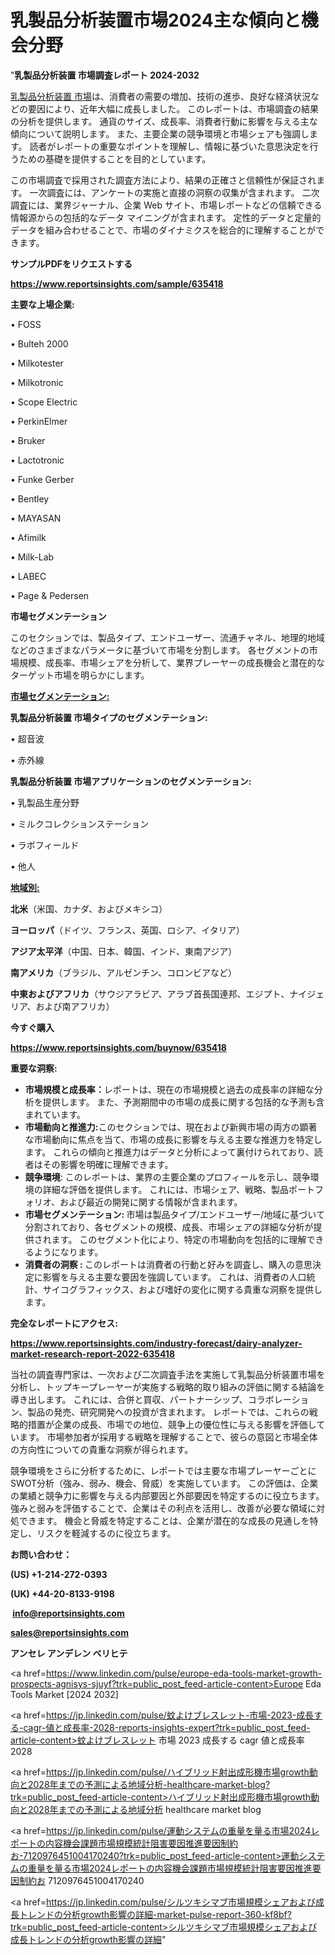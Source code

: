 # 乳製品分析装置市場2024主な傾向と機会分野

"<strong>乳製品分析装置 市場調査レポート 2024-2032</strong>

<a href=https://www.reportsinsights.com/sample/635418>乳製品分析装置 市場</a>は、消費者の需要の増加、技術の進歩、良好な経済状況などの要因により、近年大幅に成長しました。 このレポートは、市場調査の結果の分析を提供します。 通貨のサイズ、成長率、消費者行動に影響を与える主な傾向について説明します。 また、主要企業の競争環境と市場シェアも強調します。 読者がレポートの重要なポイントを理解し、情報に基づいた意思決定を行うための基礎を提供することを目的としています。

この市場調査で採用された調査方法により、結果の正確さと信頼性が保証されます。 一次調査には、アンケートの実施と直接の洞察の収集が含まれます。 二次調査には、業界ジャーナル、企業 Web サイト、市場レポートなどの信頼できる情報源からの包括的なデータ マイニングが含まれます。 定性的データと定量的データを組み合わせることで、市場のダイナミクスを総合的に理解することができます。

<strong><b>サンプルPDFをリクエストする</b></strong>

<a href=https://www.reportsinsights.com/sample/635418><strong><u>https://www.reportsinsights.com/sample/635418</u></strong></a>

<strong>主要な上場企業:</strong>

• FOSS

• Bulteh 2000

• Milkotester

• Milkotronic

• Scope Electric

• PerkinElmer

• Bruker

• Lactotronic

• Funke Gerber

• Bentley

• MAYASAN

• Afimilk

• Milk-Lab

• LABEC

• Page & Pedersen

<strong>市場セグメンテーション</strong>

このセクションでは、製品タイプ、エンドユーザー、流通チャネル、地理的地域などのさまざまなパラメータに基づいて市場を分割します。 各セグメントの市場規模、成長率、市場シェアを分析して、業界プレーヤーの成長機会と潜在的なターゲット市場を明らかにします。

<strong><u>市場セグメンテーション</u></strong><strong><u>:</u></strong>

<strong>乳製品分析装置 市場タイプのセグメンテーション:</strong>

• 超音波

• 赤外線

<strong>乳製品分析装置 市場アプリケーションのセグメンテーション:</strong>

• 乳製品生産分野

• ミルクコレクションステーション

• ラボフィールド

• 他人

<strong><u>地域別</u></strong><strong><u>:</u></strong>

<strong>北米</strong>（米国、カナダ、およびメキシコ）

<strong>ヨーロッパ</strong>（ドイツ、フランス、英国、ロシア、イタリア）

<strong>アジア太平洋</strong>（中国、日本、韓国、インド、東南アジア）

<strong>南アメリカ</strong>（ブラジル、アルゼンチン、コロンビアなど）

<strong>中東およびアフリカ</strong>（サウジアラビア、アラブ首長国連邦、エジプト、ナイジェリア、および南アフリカ）

<strong>今すぐ購入</strong>

<a href=https://www.reportsinsights.com/buynow/635418><strong><u>https://www.reportsinsights.com/buynow/635418</u></strong></a>

<strong>重要な洞察:</strong>
<ul>
  <li><strong>市場規模と成長率：</strong>レポートは、現在の市場規模と過去の成長率の詳細な分析を提供します。 また、予測期間中の市場の成長に関する包括的な予測も含まれています。</li>
  <li><strong>市場動向と推進力:</strong>このセクションでは、現在および新興市場の両方の顕著な市場動向に焦点を当て、市場の成長に影響を与える主要な推進力を特定します。 これらの傾向と推進力はデータと分析によって裏付けられており、読者はその影響を明確に理解できます。</li>
  <li><strong>競争環境</strong>: このレポートは、業界の主要企業のプロフィールを示し、競争環境の詳細な評価を提供します。 これには、市場シェア、戦略、製品ポートフォリオ、および最近の開発に関する情報が含まれます。</li>
  <li><strong>市場セグメンテーション: </strong>市場は製品タイプ/エンドユーザー/地域に基づいて分割されており、各セグメントの規模、成長、市場シェアの詳細な分析が提供されます。 このセグメント化により、特定の市場動向を包括的に理解できるようになります。</li>
  <li><strong>消費者の洞察 : </strong>このレポートは消費者の行動と好みを調査し、購入の意思決定に影響を与える主要な要因を強調しています。 これは、消費者の人口統計、サイコグラフィックス、および嗜好の変化に関する貴重な洞察を提供します。</li>
</ul>
<strong>完全なレポートにアクセス:</strong>

<a href=https://www.reportsinsights.com/industry-forecast/dairy-analyzer-market-research-report-2022-635418><strong><u><b>https://www.reportsinsights.com/industry-forecast/dairy-analyzer-market-research-report-2022-635418</b></u></strong></a>

当社の調査専門家は、一次および二次調査手法を実施して乳製品分析装置市場を分析し、トップキープレーヤーが実施する戦略的取り組みの評価に関する結論を導き出します。 これには、合併と買収、パートナーシップ、コラボレーション、製品の発売、研究開発への投資が含まれます。 レポートでは、これらの戦略的措置が企業の成長、市場での地位、競争上の優位性に与える影響を評価しています。 市場参加者が採用する戦略を理解することで、彼らの意図と市場全体の方向性についての貴重な洞察が得られます。

競争環境をさらに分析するために、レポートでは主要な市場プレーヤーごとにSWOT分析（強み、弱み、機会、脅威）を実施しています。 この評価は、企業の業績と競争力に影響を与える内部要因と外部要因を特定するのに役立ちます。 強みと弱みを評価することで、企業はその利点を活用し、改善が必要な領域に対処できます。 機会と脅威を特定することは、企業が潜在的な成長の見通しを特定し、リスクを軽減するのに役立ちます。

<strong>お問い合わせ：</strong>

<strong>(US) +1-214-272-0393</strong>

<strong>(UK) +44-20-8133-9198</strong>

<strong> </strong><a href=info@reportsinsights.com><strong><u>info@reportsinsights.com</u></strong></a>

<a href=sales@reportsinsights.com><strong><u>sales@reportsinsights.com</u></strong></a>

<strong>アンセレ アンデレン ベリヒテ</strong>

<a href=https://www.linkedin.com/pulse/europe-eda-tools-market-growth-prospects-agnisys-sjuyf?trk=public_post_feed-article-content>Europe Eda Tools Market [2024 2032]</a>

<a href=https://jp.linkedin.com/pulse/蚊よけブレスレット-市場-2023-成長する-cagr-値と成長率-2028-reports-insights-expert?trk=public_post_feed-article-content>蚊よけブレスレット 市場 2023 成長する cagr 値と成長率 2028</a>

<a href=https://jp.linkedin.com/pulse/ハイブリッド射出成形機市場growth動向と2028年までの予測による地域分析-healthcare-market-blog?trk=public_post_feed-article-content>ハイブリッド射出成形機市場growth動向と2028年までの予測による地域分析 healthcare market blog</a>

<a href=https://jp.linkedin.com/pulse/運動システムの重量を量る市場2024レポートの内容機会課題市場規模統計阻害要因推進要因制約お-7120976451004170240?trk=public_post_feed-article-content>運動システムの重量を量る市場2024レポートの内容機会課題市場規模統計阻害要因推進要因制約お 7120976451004170240</a>

<a href=https://jp.linkedin.com/pulse/シルツキシマブ市場規模シェアおよび成長トレンドの分析growth影響の詳細-market-pulse-report-360-kf8bf?trk=public_post_feed-article-content>シルツキシマブ市場規模シェアおよび成長トレンドの分析growth影響の詳細</a>"
